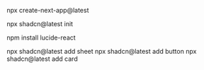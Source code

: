 npx create-next-app@latest

npx shadcn@latest init

npm install lucide-react

npx shadcn@latest add sheet
npx shadcn@latest add button
npx shadcn@latest add card